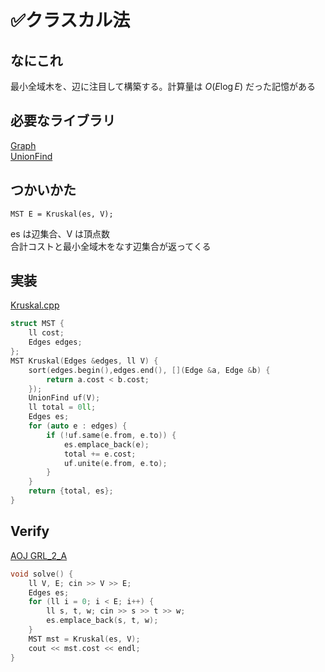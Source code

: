 # ✅クラスカル法

## なにこれ
最小全域木を、辺に注目して構築する。計算量は $O(E \log E)$ だった記憶がある

## 必要なライブラリ
[Graph](https://github.com/Oxojo/Oxojo-Library/blob/main/Graph/Graph.md) <br>
[UnionFind](https://github.com/Oxojo/Oxojo-Library/blob/main/Structure/unionfind.md)

## つかいかた
```
MST E = Kruskal(es, V);
```
es は辺集合、V は頂点数<br>
合計コストと最小全域木をなす辺集合が返ってくる

## 実装
[Kruskal.cpp](https://github.com/Oxojo/Oxojo-Library/blob/main/Graph/Kruskal.cpp)
```cpp
struct MST {
    ll cost;
    Edges edges;
};
MST Kruskal(Edges &edges, ll V) {
    sort(edges.begin(),edges.end(), [](Edge &a, Edge &b) {
        return a.cost < b.cost;
    });
    UnionFind uf(V);
    ll total = 0ll;
    Edges es;
    for (auto e : edges) {
        if (!uf.same(e.from, e.to)) {
            es.emplace_back(e);
            total += e.cost;
            uf.unite(e.from, e.to);
        }
    }
    return {total, es};
}
```

## Verify
[AOJ GRL_2_A](https://onlinejudge.u-aizu.ac.jp/courses/library/5/GRL/2/GRL_2_A)
```cpp
void solve() {
	ll V, E; cin >> V >> E;
	Edges es;
	for (ll i = 0; i < E; i++) {
		ll s, t, w; cin >> s >> t >> w;
		es.emplace_back(s, t, w);
	}
	MST mst = Kruskal(es, V);
	cout << mst.cost << endl;
}
```
